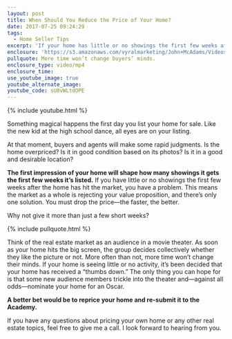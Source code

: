```yaml
---
layout: post
title: When Should You Reduce the Price of Your Home?
date: 2017-07-25 09:24:29
tags:
  - Home Seller Tips
excerpt: 'If your home has little or no showings the first few weeks after it’s been listed, you have a problem. The only solution is to reprice it.'
enclosure: 'https://s3.amazonaws.com/vyralmarketing/John+McAdams/Videos/2017/July/Ocean+City+Real+Estate+Agent-+When+to+Drop+the+Price.mp4'
pullquote: More time won’t change buyers’ minds.
enclosure_type: video/mp4
enclosure_time:
use_youtube_image: true
youtube_alternate_image:
youtube_code: sU8vWLtdOPE
---
```



{% include youtube.html %}

Something magical happens the first day you list your home for sale. Like the new kid at the high school dance, all eyes are on your listing.

At that moment, buyers and agents will make some rapid judgments. Is the home overpriced? Is it in good condition based on its photos? Is it in a good and desirable location?

**The first impression of your home will shape how many showings it gets the first few weeks it’s listed.** If you have little or no showings the first few weeks after the home has hit the market, you have a problem. This means the market as a whole is rejecting your value proposition, and there’s only one solution. You must drop the price—the faster, the better.

Why not give it more than just a few short weeks?

{% include pullquote.html %}

Think of the real estate market as an audience in a movie theater. As soon as your home hits the big screen, the group decides collectively whether they like the picture or not. More often than not, more time won’t change their minds. If your home is seeing little or no activity, it’s been decided that your home has received a “thumbs down.” The only thing you can hope for is that some new audience members trickle into the theater and—against all odds—nominate your home for an Oscar.

**A better bet would be to reprice your home and re-submit it to the Academy.**

If you have any questions about pricing your own home or any other real estate topics, feel free to give me a call. I look forward to hearing from you.